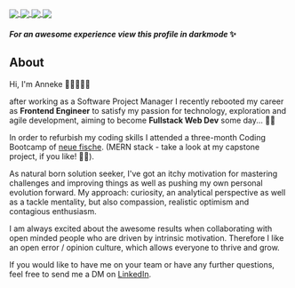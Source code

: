 <a href="https://github.com/AnnekeSchuette/github-readme-stats">
  <img align="center" src="https://github-readme-stats.vercel.app/api?username=AnnekeSchuette&show_icons=true&theme=radical&count_private=true&hide_border=true&bg_color=0d1117&text_color=ffffff&title_color=f76272" />
</a>
<a href="https://github.com/AnnekeSchuette/github-readme-stats">
  <img align="center" src="https://github-readme-stats.vercel.app/api/top-langs/?username=AnnekeSchuette&theme=radical&hide_border=true&bg_color=0d1117&text_color=ffffff&title_color=f76272" />
</a>
<a href="https://github.com/AnnekeSchuette/capstone-project">
  <img align="center" src="https://github-readme-stats.vercel.app/api/pin/?username=AnnekeSchuette&repo=capstone-project&show_icons=true&theme=radical&hide_border=true&langs_count=3&bg_color=0d1117&text_color=ffffff&title_color=f76272" />
</a>
<a href="https://github.com/AnnekeSchuette/personal-website">
  <img align="center" src="https://github-readme-stats.vercel.app/api/pin/?username=AnnekeSchuette&repo=personal-website&show_icons=true&theme=radical&hide_border=true&langs_count=3&bg_color=0d1117&text_color=ffffff&title_color=f76272" />
</a>

#### _For an awesome experience view this profile in darkmode_ ✨

## About 
Hi, I'm Anneke 👩🏻‍🦰✌🏻

after working as a Software Project Manager I recently rebooted my career as **Frontend Engineer** to satisfy my passion for technology, exploration and agile development, aiming to become **Fullstack Web Dev** some day... 🙌✨

In order to refurbish my coding skills I attended a three-month Coding Bootcamp of [neue fische](https://www.neuefische.de/). (MERN stack - take a look at my capstone project, if you like! 🚀😊).

As natural born solution seeker, I've got an itchy motivation for mastering challenges and improving things as well as pushing my own personal evolution forward. My approach: curiosity, an analytical perspective as well as a tackle mentality, but also compassion, realistic optimism and contagious enthusiasm. 

I am always excited about the awesome results when collaborating with open minded people who are driven by intrinsic motivation. Therefore I like an open error / opinion culture, which allows everyone to thrive and grow.

If you would like to have me on your team or have any further questions, feel free to send me a DM on [LinkedIn](https://www.linkedin.com/in/annekeschuette-hh/).



